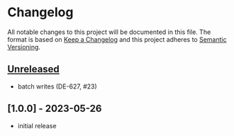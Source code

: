 # Changelog

All notable changes to this project will be documented in this file.
The format is based on [Keep a Changelog](http://keepachangelog.com/en/1.0.0/) and this project adheres to [Semantic Versioning](http://semver.org/spec/v2.0.0.html).

## [Unreleased]

- batch writes (DE-627, #23)

## [1.0.0] - 2023-05-26

- initial release

[unreleased]: https://github.com/arangodb/kafka-connect-arangodb/compare/v1.0.0...HEAD
